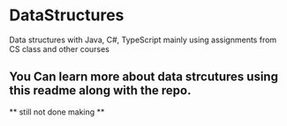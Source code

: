# DataStructures
Data structures with Java, C#, TypeScript mainly using assignments from CS class and other courses



## You Can learn more about data strcutures using this readme along with the repo. 
** still not done making **
